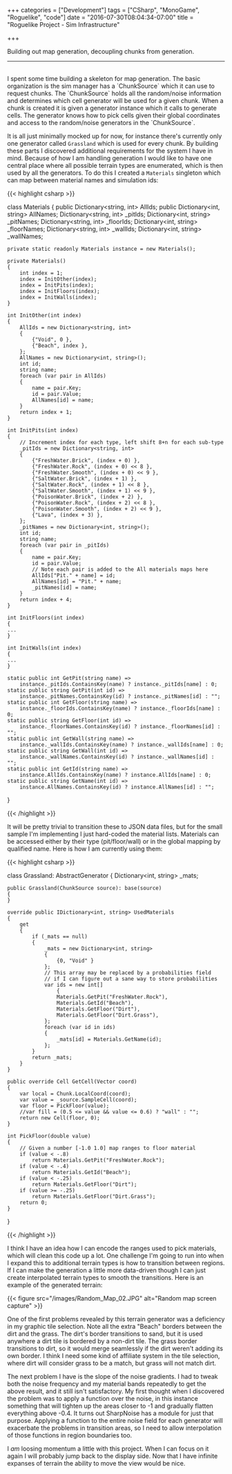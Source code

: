 +++
categories = ["Development"]
tags = ["CSharp", "MonoGame", "Roguelike", "code"]
date = "2016-07-30T08:04:34-07:00"
title = "Roguelike Project - Sim Infrastructure"

+++

Building out map generation, decoupling chunks from generation.
<!--more-->
<hr/><br/>
I spent some time building a skeleton for map generation. The basic organization
is the sim manager has a `ChunkSource` which it can use to request chunks. The
`ChunkSource` holds all the random/noise information and determines which
cell generator will be used for a given chunk. When a chunk is created it is
given a generator instance which it calls to generate cells. The generator knows
how to pick cells given their global coordinates and access to the random/noise
generators in the `ChunkSource`.

It is all just minimally mocked up for now, for instance there's currently only
one generator called `Grassland` which is used for every chunk. By building
these parts I discovered additional requirements for the system I have in
mind. Because of how I am handling generation I would like to have one central
place where all possible terrain types are enumerated, which is then used by all
the generators. To do this I created a `Materials` singleton which can map
between material names and simulation ids:

{{< highlight csharp >}}

class Materials
{
    public Dictionary<string, int> AllIds;
    public Dictionary<int, string> AllNames;
    Dictionary<string, int> _pitIds;
    Dictionary<int, string> _pitNames;
    Dictionary<string, int> _floorIds;
    Dictionary<int, string> _floorNames;
    Dictionary<string, int> _wallIds;
    Dictionary<int, string> _wallNames;

    private static readonly Materials instance = new Materials();

    private Materials()
    {
        int index = 1;
        index = InitOther(index);
        index = InitPits(index);
        index = InitFloors(index);
        index = InitWalls(index);
    }

    int InitOther(int index)
    {
        AllIds = new Dictionary<string, int>
        {
            {"Void", 0 },
            {"Beach", index },
        };
        AllNames = new Dictionary<int, string>();
        int id;
        string name;
        foreach (var pair in AllIds)
        {
            name = pair.Key;
            id = pair.Value;
            AllNames[id] = name;
        }
        return index + 1;
    }

    int InitPits(int index)
    {
        // Increment index for each type, left shift 8+n for each sub-type
        _pitIds = new Dictionary<string, int>
        {
            {"FreshWater.Brick", (index + 0) },
            {"FreshWater.Rock", (index + 0) << 8 },
            {"FreshWater.Smooth", (index + 0) << 9 },
            {"SaltWater.Brick", (index + 1) },
            {"SaltWater.Rock", (index + 1) << 8 },
            {"SaltWater.Smooth", (index + 1) << 9 },
            {"PoisonWater.Brick", (index + 2) },
            {"PoisonWater.Rock", (index + 2) << 8 },
            {"PoisonWater.Smooth", (index + 2) << 9 },
            {"Lava", (index + 3) },
        };
        _pitNames = new Dictionary<int, string>();
        int id;
        string name;
        foreach (var pair in _pitIds)
        {
            name = pair.Key;
            id = pair.Value;
            // Note each pair is added to the All materials maps here
            AllIds["Pit." + name] = id;
            AllNames[id] = "Pit." + name;
            _pitNames[id] = name;
        }
        return index + 4;
    }

    int InitFloors(int index)
    {
    ...
    }

    int InitWalls(int index)
    {
    ...
    }

    static public int GetPit(string name) => 
        instance._pitIds.ContainsKey(name) ? instance._pitIds[name] : 0;
    static public string GetPit(int id) =>
        instance._pitNames.ContainsKey(id) ? instance._pitNames[id] : "";
    static public int GetFloor(string name) => 
        instance._floorIds.ContainsKey(name) ? instance._floorIds[name] : 0;
    static public string GetFloor(int id) =>
        instance._floorNames.ContainsKey(id) ? instance._floorNames[id] : "";
    static public int GetWall(string name) => 
        instance._wallIds.ContainsKey(name) ? instance._wallIds[name] : 0;
    static public string GetWall(int id) =>
        instance._wallNames.ContainsKey(id) ? instance._wallNames[id] : "";
    static public int GetId(string name) => 
        instance.AllIds.ContainsKey(name) ? instance.AllIds[name] : 0;
    static public string GetName(int id) =>
        instance.AllNames.ContainsKey(id) ? instance.AllNames[id] : "";
}

{{< /highlight >}}

It will be pretty trivial to transition these to JSON data files, but for the
small sample I'm implementing I just hard-coded the material lists. Materials 
can be accessed either by their type (pit/floor/wall) or in the global mapping
by qualified name. Here is how I am currently using them:

{{< highlight csharp >}}

class Grassland: AbstractGenerator
{
    Dictionary<int, string> _mats;

    public Grassland(ChunkSource source): base(source)
    {
    }

    override public IDictionary<int, string> UsedMaterials
    {
        get
        {
            if (_mats == null)
            {
                _mats = new Dictionary<int, string>
                {
                    {0, "Void" }
                };
                // This array may be replaced by a probabilities field
                // if I can figure out a sane way to store probabilities
                var ids = new int[]
                    {
                    Materials.GetPit("FreshWater.Rock"),
                    Materials.GetId("Beach"),
                    Materials.GetFloor("Dirt"),
                    Materials.GetFloor("Dirt.Grass"),
                };
                foreach (var id in ids)
                {
                    _mats[id] = Materials.GetName(id);
                };
            }
            return _mats;
        }
    }

    public override Cell GetCell(Vector coord)
    {
        var local = Chunk.LocalCoord(coord);
        var value = _source.SampleCell(coord);
        var floor = PickFloor(value);
        //var fill = (0.5 <= value && value <= 0.6) ? "wall" : "";
        return new Cell(floor, 0);
    }

    int PickFloor(double value)
    {
        // Given a number [-1.0 1.0] map ranges to floor material
        if (value < -.8)
            return Materials.GetPit("FreshWater.Rock");
        if (value < -.4)
            return Materials.GetId("Beach");
        if (value < -.25)
            return Materials.GetFloor("Dirt");
        if (value >= -.25)
            return Materials.GetFloor("Dirt.Grass");
        return 0;
    }
}

{{< /highlight >}}

I think I have an idea how I can encode the ranges used to pick materials, which
will clean this code up a lot. One challenge I'm going to run into when I expand
this to additional terrain types is how to transition between regions. If I can
make the generation a little more data-driven though I can just create
interpolated terrain types to smooth the transitions. Here is an example of the
generated terrain:

{{< figure src="/images/Random_Map_02.JPG" alt="Random map screen capture" >}}

One of the first problems revealed by this terrain generator was a deficiency
in my graphic tile selection. Note all the extra "Beach" borders between the
dirt and the grass. The dirt's border transitions to sand, but it is used
anywhere a dirt tile is bordered by a non-dirt tile. The grass border
transitions to dirt, so it would merge seamlessly if the dirt weren't adding its
own border. I think I need some kind of affiliate system in the tile selection,
where dirt will consider grass to be a match, but grass will not match dirt.

The next problem I have is the slope of the noise gradients. I had to tweak both
the noise frequency and my material bands repeatedly to get the above result,
and it still isn't satisfactory. My first thought when I discovered the problem
was to apply a function over the noise, in this instance something that will
tighten up the areas closer to -1 and gradually flatten everything above
-0.4. It turns out SharpNoise has a module for just that purpose. Applying a
function to the entire noise field for each generator will exacerbate the
problems in transition areas, so I need to allow interpolation of those
functions in region boundaries too.

I *am* loosing momentum a little with this project. When I can focus on it again I
will probably jump back to the display side. Now that I have infinite expanses
of terrain the ability to move the view would be nice.